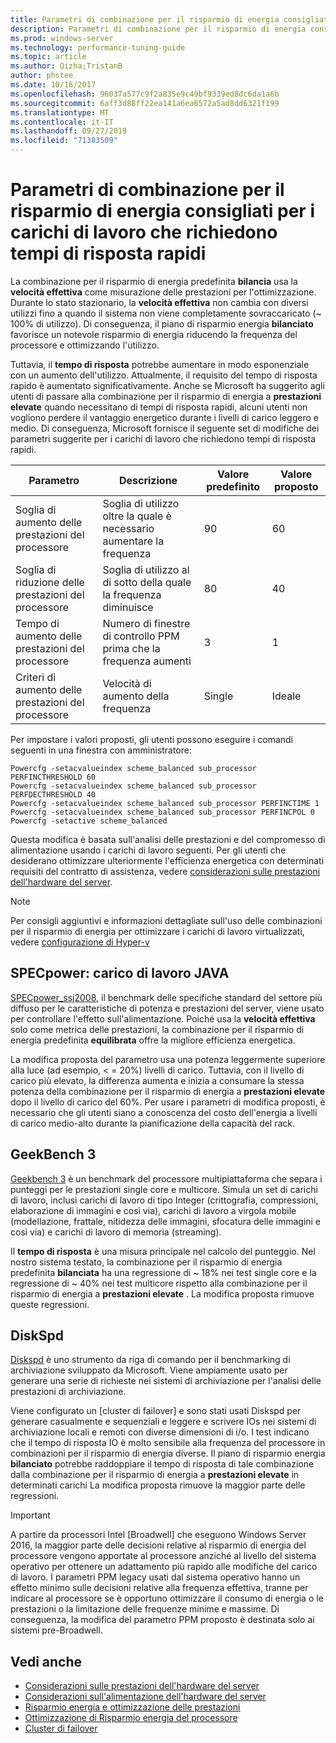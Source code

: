 ```yaml
---
title: Parametri di combinazione per il risparmio di energia consigliati per tempi di risposta rapidi
description: Parametri di combinazione per il risparmio di energia consigliati per tempi di risposta rapidi
ms.prod: windows-server
ms.technology: performance-tuning-guide
ms.topic: article
ms.author: Qizha;TristanB
author: phstee
ms.date: 10/16/2017
ms.openlocfilehash: 96037a577c9f2a835e9c49bf9339ed8dc6da1a6b
ms.sourcegitcommit: 6aff3d88ff22ea141a6ea6572a5ad8dd6321f199
ms.translationtype: MT
ms.contentlocale: it-IT
ms.lasthandoff: 09/27/2019
ms.locfileid: "71383509"
---
```

# <a name="recommended-balanced-power-plan-parameters-for-workloads-requiring-quick-response-times"></a>Parametri di combinazione per il risparmio di energia consigliati per i carichi di lavoro che richiedono tempi di risposta rapidi

La combinazione per il risparmio di energia predefinita **bilancia** usa la **velocità effettiva** come misurazione delle prestazioni per l'ottimizzazione. Durante lo stato stazionario, la **velocità effettiva** non cambia con diversi utilizzi fino a quando il sistema non viene completamente sovraccaricato (~ 100% di utilizzo).  Di conseguenza, il piano di risparmio energia **bilanciato** favorisce un notevole risparmio di energia riducendo la frequenza del processore e ottimizzando l'utilizzo.

Tuttavia, il **tempo di risposta** potrebbe aumentare in modo esponenziale con un aumento dell'utilizzo. Attualmente, il requisito del tempo di risposta rapido è aumentato significativamente. Anche se Microsoft ha suggerito agli utenti di passare alla combinazione per il risparmio di energia a **prestazioni elevate** quando necessitano di tempi di risposta rapidi, alcuni utenti non vogliono perdere il vantaggio energetico durante i livelli di carico leggero e medio. Di conseguenza, Microsoft fornisce il seguente set di modifiche dei parametri suggerite per i carichi di lavoro che richiedono tempi di risposta rapidi.


| Parametro | Descrizione | Valore predefinito | Valore proposto |
|------------------------|--------------------------------------------------------------------------------------------------------------------------------------------------------|----------------------------------------------------------------------------------|-----------------------------------------------------------------------------------------------------------------------------------------------------------|
| Soglia di aumento delle prestazioni del processore | Soglia di utilizzo oltre la quale è necessario aumentare la frequenza | 90 | 60 |
| Soglia di riduzione delle prestazioni del processore | Soglia di utilizzo al di sotto della quale la frequenza diminuisce | 80 | 40 |
| Tempo di aumento delle prestazioni del processore | Numero di finestre di controllo PPM prima che la frequenza aumenti | 3 | 1 |
| Criteri di aumento delle prestazioni del processore | Velocità di aumento della frequenza | Single | Ideale |

Per impostare i valori proposti, gli utenti possono eseguire i comandi seguenti in una finestra con amministratore:

``` syntax
Powercfg -setacvalueindex scheme_balanced sub_processor PERFINCTHRESHOLD 60
Powercfg -setacvalueindex scheme_balanced sub_processor PERFDECTHRESHOLD 40
Powercfg -setacvalueindex scheme_balanced sub_processor PERFINCTIME 1
Powercfg -setacvalueindex scheme_balanced sub_processor PERFINCPOL 0
Powercfg -setactive scheme_balanced
```

Questa modifica è basata sull'analisi delle prestazioni e del compromesso di alimentazione usando i carichi di lavoro seguenti. Per gli utenti che desiderano ottimizzare ulteriormente l'efficienza energetica con determinati requisiti del contratto di assistenza, vedere [considerazioni sulle prestazioni dell'hardware del server](../power.md).

>[!Note]
> Per consigli aggiuntivi e informazioni dettagliate sull'uso delle combinazioni per il risparmio di energia per ottimizzare i carichi di lavoro virtualizzati, vedere [configurazione di Hyper-v](../../role/hyper-v-server/configuration.md)

## <a name="specpower--java-workload"></a>SPECpower: carico di lavoro JAVA

[SPECpower\_ssj2008](http://spec.org/power_ssj2008/), il benchmark delle specifiche standard del settore più diffuso per le caratteristiche di potenza e prestazioni del server, viene usato per controllare l'effetto sull'alimentazione. Poiché usa la **velocità effettiva** solo come metrica delle prestazioni, la combinazione per il risparmio di energia predefinita **equilibrata** offre la migliore efficienza energetica.

La modifica proposta del parametro usa una potenza leggermente superiore alla luce (ad esempio, < = 20%) livelli di carico. Tuttavia, con il livello di carico più elevato, la differenza aumenta e inizia a consumare la stessa potenza della combinazione per il risparmio di energia a **prestazioni elevate** dopo il livello di carico del 60%. Per usare i parametri di modifica proposti, è necessario che gli utenti siano a conoscenza del costo dell'energia a livelli di carico medio-alto durante la pianificazione della capacità del rack.

## <a name="geekbench-3"></a>GeekBench 3

[Geekbench 3](http://www.geekbench.com/geekbench3/) è un benchmark del processore multipiattaforma che separa i punteggi per le prestazioni single core e multicore. Simula un set di carichi di lavoro, inclusi carichi di lavoro di tipo Integer (crittografia, compressioni, elaborazione di immagini e così via), carichi di lavoro a virgola mobile (modellazione, frattale, nitidezza delle immagini, sfocatura delle immagini e così via) e carichi di lavoro di memoria (streaming).

Il **tempo di risposta** è una misura principale nel calcolo del punteggio. Nel nostro sistema testato, la combinazione per il risparmio di energia predefinita **bilanciata** ha una regressione di ~ 18% nei test single core e la regressione di ~ 40% nei test multicore rispetto alla combinazione per il risparmio di energia a **prestazioni elevate** . La modifica proposta rimuove queste regressioni.

## <a name="diskspd"></a>DiskSpd

[Diskspd](https://en.wikipedia.org/wiki/Diskspd) è uno strumento da riga di comando per il benchmarking di archiviazione sviluppato da Microsoft. Viene ampiamente usato per generare una serie di richieste nei sistemi di archiviazione per l'analisi delle prestazioni di archiviazione.

Viene configurato un [cluster di failover] e sono stati usati Diskspd per generare casualmente e sequenziali e leggere e scrivere IOs nei sistemi di archiviazione locali e remoti con diverse dimensioni di i/o. I test indicano che il tempo di risposta IO è molto sensibile alla frequenza del processore in combinazioni per il risparmio di energia diverse. Il piano di risparmio energia **bilanciato** potrebbe raddoppiare il tempo di risposta di tale combinazione dalla combinazione per il risparmio di energia a **prestazioni elevate** in determinati carichi La modifica proposta rimuove la maggior parte delle regressioni.

>[!Important]
>A partire da processori Intel [Broadwell] che eseguono Windows Server 2016, la maggior parte delle decisioni relative al risparmio di energia del processore vengono apportate al processore anziché al livello del sistema operativo per ottenere un adattamento più rapido alle modifiche del carico di lavoro. I parametri PPM legacy usati dal sistema operativo hanno un effetto minimo sulle decisioni relative alla frequenza effettiva, tranne per indicare al processore se è opportuno ottimizzare il consumo di energia o le prestazioni o la limitazione delle frequenze minime e massime. Di conseguenza, la modifica del parametro PPM proposto è destinata solo ai sistemi pre-Broadwell.

## <a name="see-also"></a>Vedi anche
- [Considerazioni sulle prestazioni dell'hardware del server](../index.md)
- [Considerazioni sull'alimentazione dell'hardware del server](../power.md)
- [Risparmio energia e ottimizzazione delle prestazioni](power-performance-tuning.md)
- [Ottimizzazione di Risparmio energia del processore](processor-power-management-tuning.md)
- [Cluster di failover](https://technet.microsoft.com/library/cc725923.aspx)
